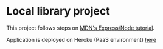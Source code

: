 # Local library project

This project follows steps on [MDN's Express/Node tutorial](https://developer.mozilla.org/en-US/docs/Learn/Server-side/Express_Nodejs/Introduction).

Application is deployed on Heroku (PaaS environment) [here](https://heno-local-library.herokuapp.com/ "Heno's local library")

